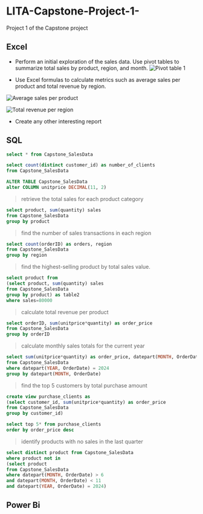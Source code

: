 # LITA-Capstone-Project-1-
Project 1 of the Capstone project

## Excel

- Perform an initial exploration of the sales data. Use pivot tables to summarize total sales by product, region, and month.
![Pivot table 1](https://github.com/user-attachments/assets/7d10270c-71b8-4396-9721-1b470787116c)


- Use Excel formulas to calculate metrics such as average sales per product and total revenue by region.

![Average sales per product](https://github.com/user-attachments/assets/59b31714-a934-433e-b0d7-202cd75af8e0)

![Total revenue per region](https://github.com/user-attachments/assets/36f62c6b-b9be-4b4c-9c89-30dc1f790289)

- Create any other interesting report

## SQL
```SQL
select * from Capstone_SalesData
```
```SQL
select count(distinct customer_id) as number_of_clients
from Capstone_SalesData
```

```SQL
ALTER TABLE Capstone_SalesData
alter COLUMN unitprice DECIMAL(11, 2)
```

> retrieve the total sales for each product category

```SQL
select product, sum(quantity) sales
from Capstone_SalesData
group by product
```

> find the number of sales transactions in each region

```SQL
select count(orderID) as orders, region
from Capstone_SalesData
group by region
```

> find the highest-selling product by total sales value.

```SQL
select product from 
(select product, sum(quantity) sales
from Capstone_SalesData
group by product) as table2
where sales=80000
```

> calculate total revenue per product

```SQL
select orderID, sum(unitprice*quantity) as order_price
from Capstone_SalesData
group by orderID
```

> calculate monthly sales totals for the current year 

```SQL
select sum(unitprice*quantity) as order_price, datepart(MONTH, OrderDate) as purchase_month
from Capstone_SalesData
where datepart(YEAR, OrderDate) = 2024
group by datepart(MONTH, OrderDate)
```

> find the top 5 customers by total purchase amount 
 
 ```SQL
create view purchase_clients as
(select customer_id, sum(unitprice*quantity) as order_price
from Capstone_SalesData
group by customer_id)
```

```SQL
select top 5* from purchase_clients
order by order_price desc
```

> identify products with no sales in the last quarter

```SQL
select distinct product from Capstone_SalesData
where product not in
(select product
from Capstone_SalesData
where datepart(MONTH, OrderDate) > 6
and datepart(MONTH, OrderDate) < 11
and datepart(YEAR, OrderDate) = 2024) 
```

## Power Bi
